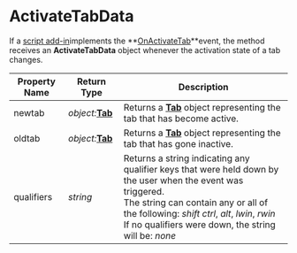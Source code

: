 # ActivateTabData

If a [script add-in](/Manual/scripting/script_add-ins/RAEDME.md)implements the **[OnActivateTab](../scripting_events/onactivatetab.md)**event, the method receives an **ActivateTabData** object whenever the activation state of a tab changes.

| Property Name | Return Type | Description |
| --- | --- | --- |
| newtab | *object:***[Tab](tab.md)** | Returns a **[Tab](tab.md)** object representing the tab that has become active. |
| oldtab | *object:***[Tab](tab.md)** | Returns a **[Tab](tab.md)** object representing the tab that has gone inactive. |
| qualifiers | *string* | Returns a string indicating any qualifier keys that were held down by the user when the event was triggered.  <br />The string can contain any or all of the following: *shift* *ctrl*, *alt*, *lwin*, *rwin*  <br />If no qualifiers were down, the string will be: *none* |


